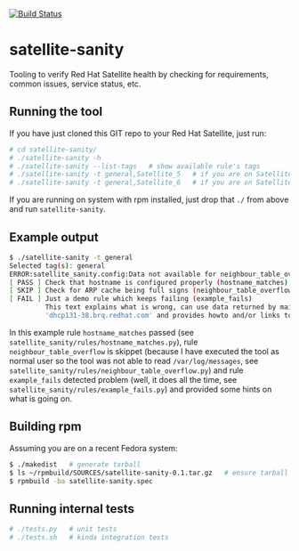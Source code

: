[![Build Status](https://travis-ci.org/RedHatSatellite/satellite-sanity.svg?branch=master)](https://travis-ci.org/RedHatSatellite/satellite-sanity)

satellite-sanity
================

Tooling to verify Red Hat Satellite health by checking for requirements, common issues, service status, etc.

Running the tool
----------------

If you have just cloned this GIT repo to your Red Hat Satellite, just run:

```sh
# cd satellite-sanity/
# ./satellite-sanity -h
# ./satellite-sanity --list-tags   # show available rule's tags
# ./satellite-sanity -t general,Satellite_5   # if you are on Satellite 5
# ./satellite-sanity -t general,Satellite_6   # if you are on Satellite 6
```

If you are running on system with rpm installed, just drop that `./` from above and run `satellite-sanity`.

Example output
--------------

```sh
$ ./satellite-sanity -t general
Selected tag(s): general
ERROR:satellite_sanity.config:Data not available for neighbour_table_overflow
[ PASS ] Check that hostname is configured properly (hostname_matches)
[ SKIP ] Check for ARP cache being full signs (neighbour_table_overflow)
[ FAIL ] Just a demo rule which keeps failing (example_fails)
         This text explains what is wrong, can use data returned by main()
         'dhcp131-38.brq.redhat.com' and provides howto and/or links to more info
```

In this example rule `hostname_matches` passed (see `satellite_sanity/rules/hostname_matches.py`), rule `neighbour_table_overflow` is skippet (because I have executed the tool as normal user so the tool was not able to read `/var/log/messages`, see `satellite_sanity/rules/neighbour_table_overflow.py`) and rule `example_fails` detected problem (well, it does all the time, see `satellite_sanity/rules/example_fails.py`) and provided some hints on what is going on.

Building rpm
------------

Assuming you are on a recent Fedora system:

```sh
$ ./makedist   # generate tarball
$ ls ~/rpmbuild/SOURCES/satellite-sanity-0.1.tar.gz   # ensure tarball is where we want it
$ rpmbuild -ba satellite-sanity.spec
```

Running internal tests
----------------------

```sh
# ./tests.py   # unit tests
# ./tests.sh   # kinda integration tests
```
